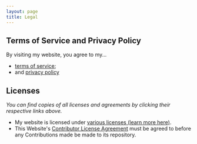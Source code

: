 ```yaml
---
layout: page
title: Legal
---
```


## Terms of Service and Privacy Policy
By visiting my website, you agree to my...
- [terms of service](https://www.sladewatkins.com/legal/terms-of-service/); 
- and [privacy policy](https://www.sladewatkins.com/legal/privacy-policy/)

## Licenses
*You can find copies of all licenses and agreements by clicking their respective links above.*
- My website is licensed under [various licenses (learn more here)](https://www.sladewatkins.com/legal/website-licenses/).
- This Website's [Contributor License Agreement](https://www.sladewatkins.com/legal/licenses/cla/) must be agreed to before any Contributions made be made to its repository.